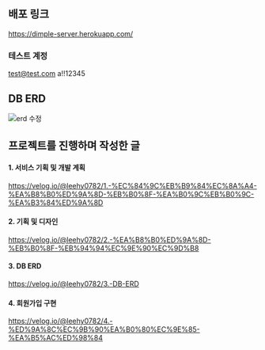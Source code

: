 ## 배포 링크

https://dimple-server.herokuapp.com/

### 테스트 계정

test@test.com
a!!12345

## DB ERD

![erd 수정](https://user-images.githubusercontent.com/81654172/206945081-264df2a0-f95b-4388-9860-2430d380dcc4.png)

## 프로젝트를 진행하며 작성한 글

#### 1. 서비스 기획 및 개발 계획

https://velog.io/@leehy0782/1.-%EC%84%9C%EB%B9%84%EC%8A%A4-%EA%B8%B0%ED%9A%8D-%EB%B0%8F-%EA%B0%9C%EB%B0%9C-%EA%B3%84%ED%9A%8D

#### 2. 기획 및 디자인

https://velog.io/@leehy0782/2.-%EA%B8%B0%ED%9A%8D-%EB%B0%8F-%EB%94%94%EC%9E%90%EC%9D%B8

#### 3. DB ERD

https://velog.io/@leehy0782/3.-DB-ERD

#### 4. 회원가입 구현

https://velog.io/@leehy0782/4.-%ED%9A%8C%EC%9B%90%EA%B0%80%EC%9E%85-%EA%B5%AC%ED%98%84
